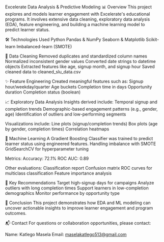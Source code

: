 Excelerate Data Analysis & Predictive Modeling
📊 Overview
This project explores and models learner engagement with Excelerate's educational programs. It involves extensive data cleaning, exploratory data analysis (EDA), feature engineering, and building a machine learning model to predict learner status.

🛠️ Technologies Used
Python
Pandas & NumPy
Seaborn & Matplotlib
Scikit-learn
Imbalanced-learn (SMOTE)

🧹 Data Cleaning
Removed duplicates and standardized column names
Normalized inconsistent gender values
Converted date strings to datetime objects
Extracted features like age, signup month, and signup hour
Saved cleaned data to cleaned_slu_data.csv

✨ Feature Engineering
Created meaningful features such as:
Signup hour/weekday/quarter
Age buckets
Completion time in days
Opportunity duration
Completion status (boolean)

📈 Exploratory Data Analysis
Insights derived include:
Temporal signup and completion trends
Demographic-based engagement patterns (e.g., gender, age)
Identification of outliers and low-performing segments

Visualizations include:
Line plots (signup/completion trends)
Box plots (age by gender, completion times)
Correlation heatmaps

🤖 Machine Learning
A Gradient Boosting Classifier was trained to predict learner status using engineered features.
Handling imbalance with SMOTE
GridSearchCV for hyperparameter tuning

Metrics:
Accuracy: 72.1%
ROC AUC: 0.89

Other evaluations:
Classification report
Confusion matrix
ROC curves for multiclass classification
Feature importance analysis

📌 Key Recommendations
Target high-signup days for campaigns
Analyze outliers with long completion times
Support learners in low-completion demographics
Monitor performance by opportunity type

📍 Conclusion
This project demonstrates how EDA and ML modeling can uncover actionable insights to improve learner engagement and program outcomes.

📬 Contact
For questions or collaboration opportunities, please contact:

Name: Katlego Masela 
Email: maselakatlego513@gmail.com 
